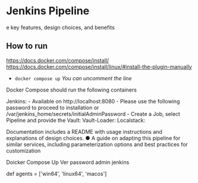 
# Jenkins Pipeline

e key features, design choices, and benefits 


## How to run
https://docs.docker.com/compose/install/
https://docs.docker.com/compose/install/linux/#install-the-plugin-manually
- `docker compose up`
*You can uncomment the line*

Docker Compose should run the following containers

Jenkins: 
    - Available on http://localhost:8080 
    - Please use the following password to proceed to installation or /var/jenkins_home/secrets/initialAdminPassword
    - Create a Job, select Pipeline and provide the 
Vault:
Vault-Loader:
Localstack:

Documentation includes a README with usage instructions and explanations of
design choices.
● A guide on adapting this pipeline for similar services, including parameterization
options and best practices for customization

Doicker Compose Up
Ver password admin jenkins

def agents  = ['win64', 'linux64', 'macos']
